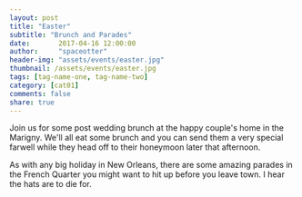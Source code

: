 ```yaml
---
layout: post
title: "Easter"
subtitle: "Brunch and Parades"
date:       2017-04-16 12:00:00
author:     "spaceotter"
header-img: "assets/events/easter.jpg"
thumbnail: /assets/events/easter.jpg
tags: [tag-name-one, tag-name-two]
category: [cat01]
comments: false
share: true
---
```


Join us for some post wedding brunch at the happy couple's home in the Marigny. We'll all eat some brunch and you can send them a very special farwell while they head off to their honeymoon later that afternoon.

As with any big holiday in New Orleans, there are some amazing parades in the French Quarter you might want to hit up before you leave town. I hear the hats are to die for.
